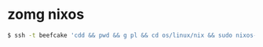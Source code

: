# zomg nixos

```bash
$ ssh -t beefcake 'cdd && pwd && g pl && cd os/linux/nix && sudo nixos-rebuild switch --flake .# && echo DONE'
```
